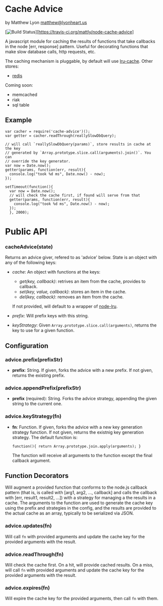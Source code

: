 # Cache Advice

by Matthew Lyon <matthew@lyonheart.us>

[![Build Status](https://travis-ci.org/mattly/node-cache-advice.png?branch=master)][https://travis-ci.org/mattly/node-cache-advice]

A javascript module for caching the results of functions that take callbacks in
the node [err, response] pattern. Useful for decorating functions that make slow
database calls, http requests, etc.

The caching mechanism is pluggable, by default will use [lru-cache][]. Other
stores:

- [redis][redis-advice]

Coming soon:

- memcached
- riak
- sql table

[lru-cache]: https://github.com/isaacs/node-lru-cache
[redis-advice]: https://github.com/mattly/node-cache-advice-redis

## Example

    var cacher = require('cache-advice')();
    var getter = cacher.readThrough(reallySlowDbQuery);

    // will call `reallySlowDbQuery(params)`, store results in cache at the key
    // generated by `Array.prototype.slice.call(arguments).join()`. You can
    // override the key generator.
    var now = Date.now();
    getter(params, function(err, result){
      console.log("took %d ms", Date.now() - now);
    });

    setTimeout(function(){
      var now = Date.now();
      // will check the cache first, if found will serve from that
      getter(params, function(err, result){
        console.log("took %d ms", Date.now() - now);
      });
      }, 2000);

# Public API

### cacheAdvice(state)
Returns an advice giver, refered to as 'advice' below. State is an object with
any of the following keys:

- *cache*: An object with functions at the keys:
    - *get(key, callback)*: retrives an item from the cache, provides to
      callback.
    - *set(key, value, callback)*: stores an item in the cache.
    - *del(key, callback)*: removes an item from the cache.

    If not provided, will default to a wrapper of [node-lru][lru-cache].
- *prefix*: Will prefix keys with this string.
- *keyStrategy*: Given `Array.prototype.slice.call(arguments)`, returns the key
  to use for a given function.

## Configuration

### advice.prefix(prefixStr)

- **prefix**: String. If given, forks the advice with a new prefix. If not
  given, returns the existing prefix.

### advice.appendPrefix(prefixStr)

- **prefix** (required): String. Forks the advice strategy, appending the given
  string to the current one.

### advice.keyStrategy(fn)

- **fn**: Function. If given, forks the advice with a new key generation
  strategy function. If not given, returns the existnig key generation strategy.
  The default function is:

      function(){ return Array.prototype.join.apply(arguments); }

  The function will receive all arguments to the function except the final
  callback argument.

## Function Decorators

Will augment a provided function that conforms to the node.js callback pattern
(that is, is called with [arg1, arg2, ..., callback] and calls the callback with
[err, result1, result2, ...]) with a strategy for managing a the results in
a cache. The arguments to the function are used to generate the cache key using
the prefix and strategies in the config, and the results are provided to the
actual cache as an array, typically to be serialized via JSON.

### advice.updates(fn)

Will call `fn` with provided arguments and update the cache key for the provided
arguments with the result.

### advice.readThrough(fn)

Will check the cache first. On a hit, will provide cached results. On a miss,
will call `fn` with provided arguments and update the cache key for the provided
arguments with the result.

### advice.expires(fn)

Will expire the cache key for the provided arguments, then call `fn` with them.

